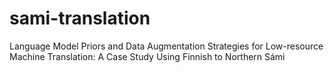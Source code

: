 # sami-translation
Language Model Priors and Data Augmentation Strategies for Low-resource Machine Translation: A Case Study Using Finnish to Northern Sámi
